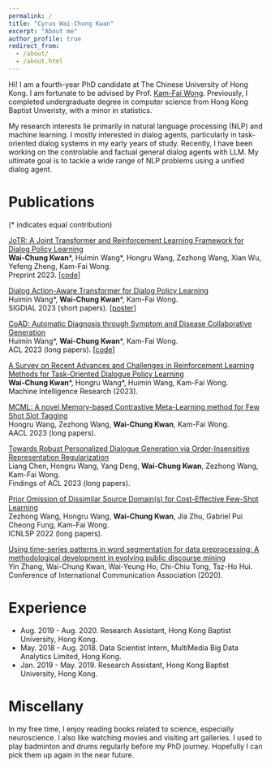 ```yaml
---
permalink: /
title: "Cyrus Wai-Chung Kwan"
excerpt: "About me"
author_profile: true
redirect_from: 
  - /about/
  - /about.html
---
```



Hi! I am a fourth-year PhD candidate at The Chinese University of Hong Kong. I am fortunate to be advised by Prof. [Kam-Fai Wong](https://www.se.cuhk.edu.hk/people/academic-staff/prof-wong-kam-fai/). Previously, I completed undergraduate degree in computer science from Hong Kong Baptist Unveristy, with a minor in statistics.

My research interests lie primarily in natural language processing (NLP) and machine learning. I mostly interested in dialog agents, particularly in task-oriented dialog systems in my early years of study. 
Recently, I have been working on the controlable and factual general dialog agents with LLM. My ultimate goal is to tackle a wide range of NLP problems using a unified dialog agent.

Publications
======
(\* indicates equal contribution)

[JoTR: A Joint Transformer and Reinforcement Learning Framework for Dialog Policy Learning](https://arxiv.org/abs/2309.00230)\
**Wai-Chung Kwan**\*, Huimin Wang\*, Hongru Wang, Zezhong Wang, Xian Wu, Yefeng Zheng, Kam-Fai Wong.\
Preprint 2023. \[[code](https://github.com/KwanWaiChung/JoTR)\]

[Dialog Action-Aware Transformer for Dialog Policy Learning](https://arxiv.org/abs/2309.02240)\
Huimin Wang\*, **Wai-Chung Kwan**\*, Kam-Fai Wong.\
SIGDIAL 2023 (short papers). \[[poster](files/DaTrans_Poster.pdf)\]

[CoAD: Automatic Diagnosis through Symptom and Disease Collaborative Generation](https://arxiv.org/pdf/2307.08290.pdf)\
Huimin Wang\*, **Wai-Chung Kwan**\*, Kam-Fai Wong.\
ACL 2023 (long papers). \[[code](https://github.com/KwanWaiChung/coad)\]

[A Survey on Recent Advances and Challenges in Reinforcement Learning Methods for Task-Oriented Dialogue Policy Learning](https://arxiv.org/abs/2202.13675)\
**Wai-Chung Kwan**\*, Hongru Wang\*, Huimin Wang, Kam-Fai Wong.\
Machine Intelligence Research (2023).

[MCML: A novel Memory-based Contrastive Meta-Learning method for Few Shot Slot Tagging]()\
Hongru Wang, Zezhong Wang, **Wai-Chung Kwan**, Kam-Fai Wong.\
AACL 2023 (long papers).

[Towards Robust Personalized Dialogue Generation via Order-Insensitive Representation Regularization](https://arxiv.org/abs/2305.12782)\
Liang Chen, Hongru Wang, Yang Deng, **Wai-Chung Kwan**, Zezhong Wang, Kam-Fai Wong.\
Findings of ACL 2023 (long papers).


[Prior Omission of Dissimilar Source Domain(s) for Cost-Effective Few-Shot Learning](https://arxiv.org/pdf/2109.05234.pdf)\
Zezhong Wang, Hongru Wang, **Wai-Chung Kwan**, Jia Zhu, Gabriel Pui Cheong Fung, Kam-Fai Wong.\
ICNLSP 2022 (long papers).

[Using time-series patterns in word segmentation for data preprocessing: A methodological development in evolving public discourse mining]()\
Yin Zhang, Wai-Chung Kwan, Wai-Yeung Ho, Chi-Chiu Tong, Tsz-Ho Hui.\
Conference of International Communication Association (2020).

Experience
======
- Aug. 2019 - Aug. 2020. Research Assistant, Hong Kong Baptist University, Hong Kong.
- May. 2018 - Aug. 2018. Data Scientist Intern, MultiMedia Big Data Analytics Limited, Hong Kong.
- Jan. 2019 - May. 2019. Research Assistant, Hong Kong Baptist University, Hong Kong.

Miscellany
======
In my free time, I enjoy reading books related to science, especially neuroscience. I also like watching movies and visiting art galleries. 
I used to play badminton and drums regularly before my PhD journey. Hopefully I can pick them up again in the near future.